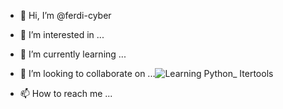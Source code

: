 - 👋 Hi, I’m @ferdi-cyber
- 👀 I’m interested in ...
- 🌱 I’m currently learning ...
- 💞️ I’m looking to collaborate on ...![Learning Python_ Itertools](https://user-images.githubusercontent.com/77411013/113328754-67d4bb80-9325-11eb-9bcf-09a609456112.png)

- 📫 How to reach me ...

<!---
ferdi-cyber/ferdi-cyber is a ✨ special ✨ repository because its `README.md` (this file) appears on your GitHub profile.
You can click the Preview link to take a look at your changes.
--->
